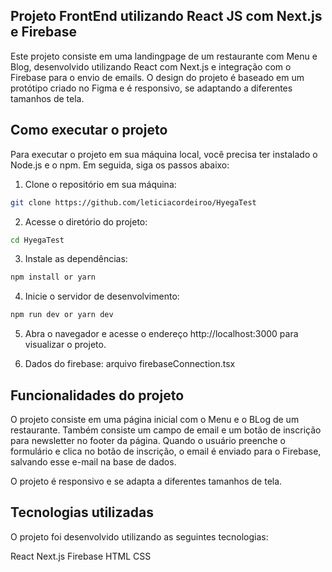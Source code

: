 ## Projeto FrontEnd utilizando React JS com Next.js e Firebase

Este projeto consiste em uma landingpage de um restaurante com Menu e Blog, desenvolvido utilizando React com Next.js e integração com o Firebase para o envio de emails. O design do projeto é baseado em um protótipo criado no Figma e é responsivo, se adaptando a diferentes tamanhos de tela.

## Como executar o projeto

Para executar o projeto em sua máquina local, você precisa ter instalado o Node.js e o npm. Em seguida, siga os passos abaixo:

1. Clone o repositório em sua máquina:

```bash
git clone https://github.com/leticiacordeiroo/HyegaTest
```

2. Acesse o diretório do projeto:

```bash
cd HyegaTest
```

3. Instale as dependências:

```bash
npm install or yarn
```

4. Inicie o servidor de desenvolvimento:

```bash
npm run dev or yarn dev
```

5. Abra o navegador e acesse o endereço http://localhost:3000 para visualizar o projeto.

6. Dados do firebase: arquivo firebaseConnection.tsx

## Funcionalidades do projeto

O projeto consiste em uma página inicial com o Menu e o BLog de um restaurante. Também consiste um campo de email e um botão de inscrição para newsletter no footer da página. Quando o usuário preenche o formulário e clica no botão de inscrição, o email é enviado para o Firebase, salvando esse e-mail na base de dados.

O projeto é responsivo e se adapta a diferentes tamanhos de tela.

## Tecnologias utilizadas

O projeto foi desenvolvido utilizando as seguintes tecnologias:

React
Next.js
Firebase
HTML
CSS
